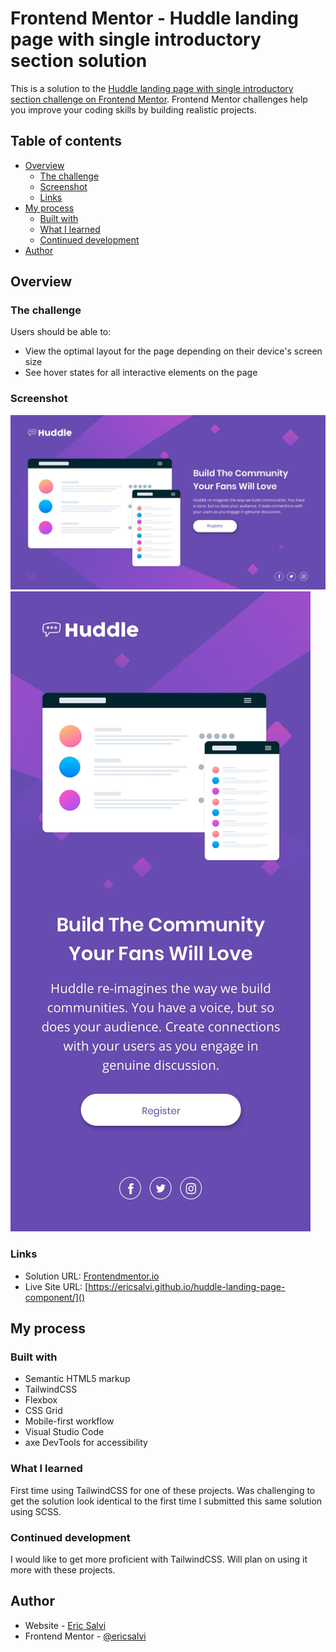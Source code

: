 # Frontend Mentor - Huddle landing page with single introductory section solution

This is a solution to the [Huddle landing page with single introductory section challenge on Frontend Mentor](https://www.frontendmentor.io/challenges/huddle-landing-page-with-a-single-introductory-section-B_2Wvxgi0). Frontend Mentor challenges help you improve your coding skills by building realistic projects.

## Table of contents

- [Overview](#overview)
  - [The challenge](#the-challenge)
  - [Screenshot](#screenshot)
  - [Links](#links)
- [My process](#my-process)
  - [Built with](#built-with)
  - [What I learned](#what-i-learned)
  - [Continued development](#continued-development)
- [Author](#author)

## Overview

### The challenge

Users should be able to:

- View the optimal layout for the page depending on their device's screen size
- See hover states for all interactive elements on the page

### Screenshot

![Desktop Design Solution](./design/desktop-design.jpg)
![Mobile Design Solution](./design/mobile-design.jpg)

### Links

- Solution URL: [Frontendmentor.io]()
- Live Site URL: [https://ericsalvi.github.io/huddle-landing-page-component/]()

## My process

### Built with

- Semantic HTML5 markup
- TailwindCSS
- Flexbox
- CSS Grid
- Mobile-first workflow
- Visual Studio Code
- axe DevTools for accessibility

### What I learned

First time using TailwindCSS for one of these projects. Was challenging to get the solution look identical to the first time I submitted this same solution using SCSS.

### Continued development

I would like to get more proficient with TailwindCSS. Will plan on using it more with these projects.

## Author

- Website - [Eric Salvi](https://github.com/ericsalvi)
- Frontend Mentor - [@ericsalvi](https://www.frontendmentor.io/profile/ericsalvi)